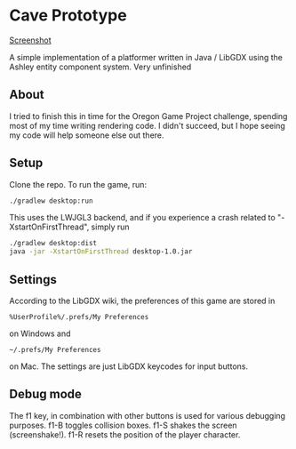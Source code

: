 # Cave Prototype
[Screenshot](http://i.imgur.com/0DjGWVW.png)

A simple implementation of a platformer written in Java / LibGDX using the Ashley entity component system. Very unfinished
## About
I tried to finish this in time for the Oregon Game Project challenge, spending most of my time writing rendering code. I didn't succeed, but I hope seeing my code will help someone else out there.
## Setup
Clone the repo. To run the game, run:
```Bash
./gradlew desktop:run
```
This uses the LWJGL3 backend, and if you experience a crash related to "-XstartOnFirstThread", simply run
```Bash
./gradlew desktop:dist
java -jar -XstartOnFirstThread desktop-1.0.jar
```
## Settings
According to the LibGDX wiki, the preferences of this game are stored in
```
%UserProfile%/.prefs/My Preferences
```
on Windows and
```
~/.prefs/My Preferences
```
on Mac. The settings are just LibGDX keycodes for input buttons.
## Debug mode
The f1 key, in combination with other buttons is used for various debugging purposes.
f1-B toggles collision boxes.
f1-S shakes the screen (screenshake!).
f1-R resets the position of the player character.
